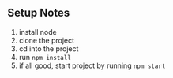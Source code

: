 ## Setup Notes 

1. install node
2. clone the project 
3. cd into the project 
4. run `npm install`
5. if all good, start project by running `npm start`